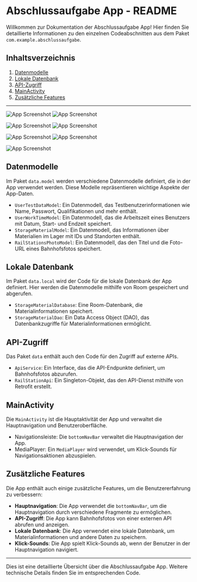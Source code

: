 # Abschlussaufgabe App - README


Willkommen zur Dokumentation der Abschlussaufgabe App! Hier finden Sie detaillierte Informationen zu den einzelnen Codeabschnitten aus dem Paket `com.example.abschlussaufgabe`.

## Inhaltsverzeichnis

1. [Datenmodelle](#datenmodelle)
2. [Lokale Datenbank](#lokale-datenbank)
3. [API-Zugriff](#api-zugriff)
4. [MainActivity](#mainactivity)
5. [Zusätzliche Features](#zusätzliche-features)

---


![App Screenshot](app/src/main/res/drawable/readme_image1.png) ![App Screenshot](app/src/main/res/drawable/readme_image2.png)



![App Screenshot](app/src/main/res/drawable/readme_image4.png) ![App Screenshot](app/src/main/res/drawable/readme_image3.png)



![App Screenshot](app/src/main/res/drawable/readme_image5.png) ![App Screenshot](app/src/main/res/drawable/readme_image6.png)



![App Screenshot](app/src/main/res/drawable/readme_image7.png)



## Datenmodelle

Im Paket `data.model` werden verschiedene Datenmodelle definiert, die in der App verwendet werden. Diese Modelle repräsentieren wichtige Aspekte der App-Daten.

- `UserTestDataModel`: Ein Datenmodell, das Testbenutzerinformationen wie Name, Passwort, Qualifikationen und mehr enthält.
- `UserWorkTimeModel`: Ein Datenmodell, das die Arbeitszeit eines Benutzers mit Datum, Start- und Endzeit speichert.
- `StorageMaterialModel`: Ein Datenmodell, das Informationen über Materialien im Lager mit IDs und Standorten enthält.
- `RailStationsPhotoModel`: Ein Datenmodell, das den Titel und die Foto-URL eines Bahnhofsfotos speichert.

## Lokale Datenbank

Im Paket `data.local` wird der Code für die lokale Datenbank der App definiert. Hier werden die Datenmodelle mithilfe von Room gespeichert und abgerufen.

- `StorageMaterialDatabase`: Eine Room-Datenbank, die Materialinformationen speichert.
- `StorageMaterialDao`: Ein Data Access Object (DAO), das Datenbankzugriffe für Materialinformationen ermöglicht.

## API-Zugriff

Das Paket `data` enthält auch den Code für den Zugriff auf externe APIs.

- `ApiService`: Ein Interface, das die API-Endpunkte definiert, um Bahnhofsfotos abzurufen.
- `RailStationApi`: Ein Singleton-Objekt, das den API-Dienst mithilfe von Retrofit erstellt.

## MainActivity

Die `MainActivity` ist die Hauptaktivität der App und verwaltet die Hauptnavigation und Benutzeroberfläche.

- Navigationsleiste: Die `bottomNavBar` verwaltet die Hauptnavigation der App.
- MediaPlayer: Ein `MediaPlayer` wird verwendet, um Klick-Sounds für Navigationsaktionen abzuspielen.

## Zusätzliche Features

Die App enthält auch einige zusätzliche Features, um die Benutzererfahrung zu verbessern:

- **Hauptnavigation**: Die App verwendet die `bottomNavBar`, um die Hauptnavigation durch verschiedene Fragmente zu ermöglichen.
- **API-Zugriff**: Die App kann Bahnhofsfotos von einer externen API abrufen und anzeigen.
- **Lokale Datenbank**: Die App verwendet eine lokale Datenbank, um Materialinformationen und andere Daten zu speichern.
- **Klick-Sounds**: Die App spielt Klick-Sounds ab, wenn der Benutzer in der Hauptnavigation navigiert.

---

Dies ist eine detaillierte Übersicht über die Abschlussaufgabe App. Weitere technische Details finden Sie im entsprechenden Code.
